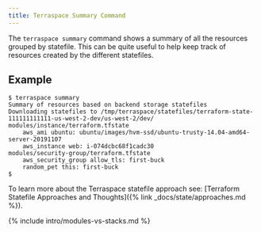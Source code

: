 ```yaml
---
title: Terraspace Summary Command
---
```


The `terraspace summary` command shows a summary of all the resources grouped by statefile. This can be quite useful to help keep track of resources created by the different statefiles.

## Example

    $ terraspace summary
    Summary of resources based on backend storage statefiles
    Downloading statefiles to /tmp/terraspace/statefiles/terraform-state-111111111111-us-west-2-dev/us-west-2/dev/
    modules/instance/terraform.tfstate
        aws_ami ubuntu: ubuntu/images/hvm-ssd/ubuntu-trusty-14.04-amd64-server-20191107
        aws_instance web: i-074dcbc68f1cadc30
    modules/security-group/terraform.tfstate
        aws_security_group allow_tls: first-buck
        random_pet this: first-buck
    $

To learn more about the Terraspace statefile approach see: [Terraform Statefile Approaches and Thoughts]({% link _docs/state/approaches.md %}).

{% include intro/modules-vs-stacks.md %}
